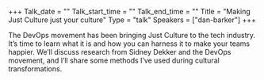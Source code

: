 +++
Talk_date = ""
Talk_start_time = ""
Talk_end_time = ""
Title = "Making Just Culture just your culture"
Type = "talk"
Speakers = ["dan-barker"]
+++

The DevOps movement has been bringing Just Culture to the tech industry. It’s time to learn what it is and how you can harness it to make your teams happier. We’ll discuss research from Sidney Dekker and the DevOps movement, and I’ll share some methods I’ve used during cultural transformations.
